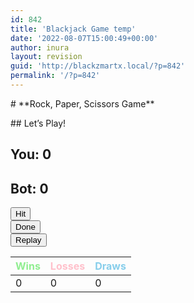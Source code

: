 ```yaml
---
id: 842
title: 'Blackjack Game temp'
date: '2022-08-07T15:00:49+00:00'
author: inura
layout: revision
guid: 'http://blackzmartx.local/?p=842'
permalink: '/?p=842'
---
```


<style>/*! elementor - v3.6.8 - 27-07-2022 */
.elementor-heading-title{padding:0;margin:0;line-height:1}.elementor-widget-heading .elementor-heading-title[class*=elementor-size-]>a{color:inherit;font-size:inherit;line-height:inherit}.elementor-widget-heading .elementor-heading-title.elementor-size-small{font-size:15px}.elementor-widget-heading .elementor-heading-title.elementor-size-medium{font-size:19px}.elementor-widget-heading .elementor-heading-title.elementor-size-large{font-size:29px}.elementor-widget-heading .elementor-heading-title.elementor-size-xl{font-size:39px}.elementor-widget-heading .elementor-heading-title.elementor-size-xxl{font-size:59px}</style></head><body># **Rock, Paper, Scissors Game**

  
 <meta charset="utf-8"></meta><style>
.button {
  background-color: #4CAF50; /* Green */
  border: none;
  color: white;
  padding: 15px 32px;
  text-align: center;
  text-decoration: none;
  display: inline-block;
  font-size: 16px;
  margin: 4px 2px;
  cursor: pointer;
}
.button2 {background-color: #008CBA;} /* Blue */
.button3 {background-color: #f44336;} /* Red */
.button4 {background-color: #e7e7e7; color: black;} /* Gray */
.button5 {background-color: #555555;} /* Black */
.button6 {background-color: #FCD2A;} /* Green(Yellow) */
.container-1 {
  border: 0px solid green;
  width: 75%;
  margin: 0 auto;
  text-align: center;
}
.flex-blackjack-row-1, .flex-blackjack-row-2, .flex-blackjack-row-3 {
  display: flex;
  border: 0px solid green;
  padding: 10px;
  flex-wrap: wrap;
  flex-direction: row;
  justify-content: space-around;
}
.flex-blackjack-row-1 {
  background: url('https://1.bp.blogspot.com/-3ljEbZjLQUk/YRt-cE10MtI/AAAAAAAAAnM/JpDO2NKN0OMH_g-qCLtArwVz8q0AmcEugCLcBGAsYHQ/s0/%255BDownloader.la%255D-611b7dd91ac17.jpg');
  color: #00ff00;
  height: 400px;
}
.flex-blackjack-row-1 div {
  border: 1px solid green;
  padding: 10px;
  flex: 1;
  text-align: center;
}
.flex-blackjack-row-1 img {
  width: 25%;
  padding: 10px;
}
.flex-blackjack-row-2 button {
  border: 0px solid green;
  padding: 10px;
}
.flex-blackjack-row-2 div {
  border: 1px solid green;
  padding: 10px;
}
table, th, td {
  padding: 5px;
  border: 1px solid green;
}
    </style>## Let’s Play!

## You: 0

## Bot: 0

 <button id="blackjack-hit-button">Hit</button>  
 <button id="blackjack-stand-button">Done</button>  
 <button id="blackjack-deal-button">Replay</button>

| <font color="#90ee90">Wins</font> | <font color="pink">Losses</font> | <font color="skyblue">Draws</font> |
|---|---|---|
| 0 | 0 | 0 |